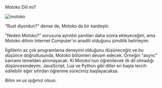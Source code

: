 Motoko Dili mi?

![motoko](https://github.com/companyakis/motoko-tutorial/assets/77589867/b3cdee34-6622-486e-b301-cb6882b40bc6)

"Rust diyordun?" dense de, Motoko da bir kardeştir.

"Neden Motoko?" sorusuna ayrıntılı yanıtları daha sonra ekleyeceğim, ama Motoko dilinin Internet Computer'ın anadili olduğunu şimdilik belirteyim. 

İlgililerin az çok programlama deneyimi olduğunu düşüneceğiz ve bu düşünce doğrultusunda, Motoko bölümleri devam edecek. Örneğin "async" kavramı temelden alınmayacak. Ki Motoko'nun öğrenilecek ilk dil olmadığı düşüncesindeyim. JavaScript, Lua ve Python gibi diller en başta tercih edilebilir eğer sıfırdan öğrenme sürecimiz başlayacaksa.

Bilim ve us ışığımız olsun.
